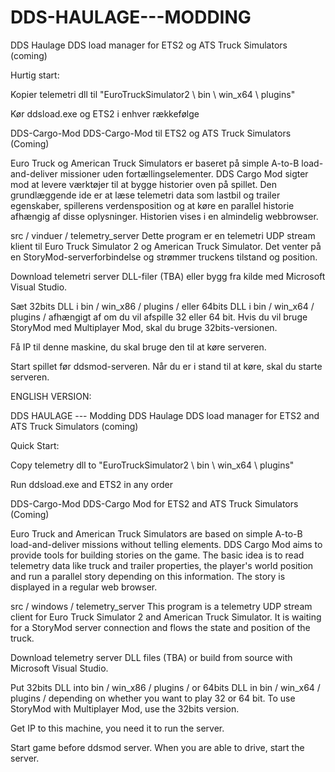 # DDS-HAULAGE---MODDING

DDS Haulage
DDS load manager for ETS2 og ATS Truck Simulators (coming)

Hurtig start:

Kopier telemetri dll til "EuroTruckSimulator2 \ bin \ win_x64 \ plugins"

Kør ddsload.exe og ETS2 i enhver rækkefølge

DDS-Cargo-Mod
DDS-Cargo-Mod til ETS2 og ATS Truck Simulators (Coming)

Euro Truck og American Truck Simulators er baseret på simple A-to-B load-and-deliver missioner uden fortællingselementer. DDS Cargo Mod sigter mod at levere værktøjer til at bygge historier oven på spillet. Den grundlæggende ide er at læse telemetri data som lastbil og trailer egenskaber, spillerens verdensposition og at køre en parallel historie afhængig af disse oplysninger. Historien vises i en almindelig webbrowser.

src / vinduer / telemetry_server
Dette program er en telemetri UDP stream klient til Euro Truck Simulator 2 og American Truck Simulator. Det venter på en StoryMod-serverforbindelse og strømmer truckens tilstand og position.

Download telemetri server DLL-filer (TBA) eller bygg fra kilde med Microsoft Visual Studio.

Sæt 32bits DLL i bin / win_x86 / plugins / eller 64bits DLL i bin / win_x64 / plugins / afhængigt af om du vil afspille 32 eller 64 bit. Hvis du vil bruge StoryMod med Multiplayer Mod, skal du bruge 32bits-versionen.

Få IP til denne maskine, du skal bruge den til at køre serveren.

Start spillet før ddsmod-serveren. Når du er i stand til at køre, skal du starte serveren.









ENGLISH VERSION:









DDS HAULAGE --- Modding
DDS Haulage DDS load manager for ETS2 and ATS Truck Simulators (coming)

Quick Start:

Copy telemetry dll to "EuroTruckSimulator2 \ bin \ win_x64 \ plugins"

Run ddsload.exe and ETS2 in any order

DDS-Cargo-Mod DDS-Cargo Mod for ETS2 and ATS Truck Simulators (Coming)

Euro Truck and American Truck Simulators are based on simple A-to-B load-and-deliver missions without telling elements. DDS Cargo Mod aims to provide tools for building stories on the game. The basic idea is to read telemetry data like truck and trailer properties, the player's world position and run a parallel story depending on this information. The story is displayed in a regular web browser.

src / windows / telemetry_server This program is a telemetry UDP stream client for Euro Truck Simulator 2 and American Truck Simulator. It is waiting for a StoryMod server connection and flows the state and position of the truck.

Download telemetry server DLL files (TBA) or build from source with Microsoft Visual Studio.

Put 32bits DLL into bin / win_x86 / plugins / or 64bits DLL in bin / win_x64 / plugins / depending on whether you want to play 32 or 64 bit. To use StoryMod with Multiplayer Mod, use the 32bits version.

Get IP to this machine, you need it to run the server.

Start game before ddsmod server. When you are able to drive, start the server.


